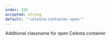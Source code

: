 ```yaml
---
order: 320
accepted: string
default: "'celesta-container-open'"
---
```

Additional classname for open Celesta container
